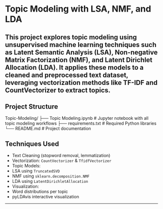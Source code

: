 # Topic Modeling with LSA, NMF, and LDA

This project explores topic modeling using unsupervised machine learning techniques such as **Latent Semantic Analysis (LSA)**, **Non-negative Matrix Factorization (NMF)**, and **Latent Dirichlet Allocation (LDA)**. It applies these models to a cleaned and preprocessed text dataset, leveraging vectorization methods like **TF-IDF** and **CountVectorizer** to extract topics.
---

## Project Structure

Topic-Modeling/
├── Topic Modeling.ipynb # Jupyter notebook with all topic modeling workflows
├── requirements.txt # Required Python libraries
└── README.md # Project documentation


## Techniques Used
-  Text Cleaning (stopword removal, lemmatization)
-  Vectorization: `CountVectorizer` & `TfidfVectorizer`
-  Topic Models:
  - LSA using `TruncatedSVD`
  - NMF using `sklearn.decomposition.NMF`
  - LDA using `LatentDirichletAllocation`
-  Visualization:
  - Word distributions per topic
  - pyLDAvis interactive visualization
---
